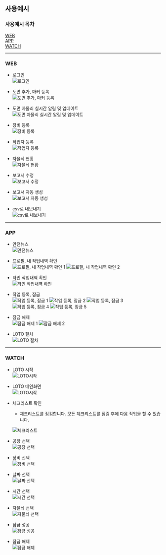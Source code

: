 ## 사용예시

### 사용예시 목차
[WEB](#web)<br>
[APP](#app)<br>
[WATCH](#watch)<br>

---
### WEB
- 로그인<br>
    ![로그인](../docs/images/WEB/로그인.gif)

- 도면 추가, 마커 등록<br>
    ![도면 추가, 마커 등록](../docs/images/WEB/도면추가,%20마커등록.gif)

- 도면 자물쇠 실시간 알림 및 업데이트<br>
    ![도면 자물쇠 실시간 알림 및 업데이트](../docs/images/WEB/도면자물쇠%20실시간%20알림%20및%20업데이트.gif)

- 장비 등록<br>
    ![장비 등록](../docs/images/WEB/장비%20등록.gif)

- 작업자 등록<br>
    ![작업자 등록](../docs/images/WEB/작업자%20등록.gif)

- 자물쇠 현황<br>
    ![자물쇠 현황](../docs/images/WEB/자물쇠%20현황%20보기.gif)

- 보고서 수정<br>
    ![보고서 수정](../docs/images/WEB/보고서%20수정.gif)

- 보고서 자동 생성<br>
    ![보고서 자동 생성](../docs/images/WEB/보고서%20자동%20생성.gif)

- csv로 내보내기<br>
    ![csv로 내보내기](../docs/images/WEB/csv로%20내보내기.gif)

---
### APP
- 안전뉴스<br>
    ![안전뉴스](../docs/images/APP/APP%20(0).jpg)

- 프로필, 내 작업내역 확인<br>
    ![프로필, 내 작업내역 확인 1](../docs/images/APP/Profile%20(1).jpg)
    ![프로필, 내 작업내역 확인 2](../docs/images/APP/Profile%20(2).jpg)

- 타인 작업내역 확인<br>
    ![타인 작업내역 확인](../docs/images/APP/타인%20작업내역%20확인.gif)

- 작업 등록, 잠금<br>
    ![작업 등록, 잠금 1](../docs/images/APP/APP%20(1).jpg)
    ![작업 등록, 잠금 2](../docs/images/APP/APP%20(2).jpg)
    ![작업 등록, 잠금 3](../docs/images/APP/APP%20(3).jpg)
    ![작업 등록, 잠금 4](../docs/images/APP/APP%20(4).jpg)
    ![작업 등록, 잠금 5](../docs/images/APP/APP%20(5).jpg)

- 잠금 해제<br>
    ![잠금 해제 1](../docs/images/APP/LOTO잠금%20-%20열림%20완료.png)
    ![잠금 해제 2](../docs/images/APP/LOTO잠금%20-%20잠금%20완료.png)

- LOTO 절차<br>
    ![LOTO 절차](../docs/images/APP/LOTO%20절차.jpg)

---
### WATCH

- LOTO 시작<br>
    ![LOTO시작](../docs/images/WATCH/WATCH%20PIn%20로그인.gif)

- LOTO 메인화면<br>
    ![LOTO시작](../docs/images/WATCH/WATCH%20메인화면.gif)

- 체크리스트 확인<br>
    - 체크리스트를 점검합니다. 모든 체크리스트를 점검 후에 다음 작업을 할 수 있습니다.<br>

    ![체크리스트](../docs/images/WATCH/WATCH%20체크리스트.gif)

- 공장 선택<br>
    ![공장 선택](../docs/images/WATCH/WATCH%20공장선택.gif)

- 장비 선택<br>
    ![장비 선택](../docs/images/WATCH/WATCH%20장비선택.gif)

- 날짜 선택<br>
    ![날짜 선택](../docs/images/WATCH/WATCH%20날짜선택.gif)

- 시간 선택<br>
    ![시간 선택](../docs/images/WATCH/WATCH%20시간선택.gif)

- 자물쇠 선택<br>
    ![자물쇠 선택](../docs/images/WATCH/WATCH%20자물쇠%20선택.png)

- 잠금 성공<br>
    ![잠금 성공](../docs/images/WATCH/WATCH%20잠금.png)

- 잠금 해제<br>
    ![잠금 해제](../docs/images/WATCH/WATCH%20잠금해제.png)
